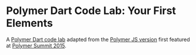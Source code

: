 # Polymer Dart Code Lab: Your First Elements

A [Polymer Dart code lab](https://dart.academy/polymer-dart-code-lab-your-first-elements/) adapted from the [Polymer JS version](http://www.code-labs.io/codelabs/polymer-first-elements/) first featured at [Polymer Summit 2015](https://www.polymer-project.org/summit).
